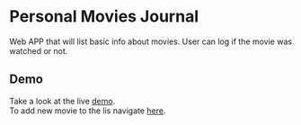 # Personal Movies Journal

Web APP that will list basic info about movies. User can log if the movie was watched or not.

## Demo

Take a look at the live [demo](https://jarvis.net.pl/oskar/personal-movies-journal/).  
To add new movie to the lis navigate [here](https://jarvis.net.pl/oskar/personal-movies-journal/add.html).
